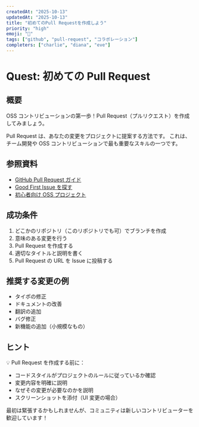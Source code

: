 ```yaml
---
createdAt: "2025-10-13"
updatedAt: "2025-10-13"
title: "初めてのPull Requestを作成しよう"
priority: "high"
emoji: "🎯"
tags: ["github", "pull-request", "コラボレーション"]
completers: ["charlie", "diana", "eve"]
---
```


# Quest: 初めての Pull Request

## 概要

OSS コントリビューションの第一歩！Pull Request（プルリクエスト）を作成してみましょう。

Pull Request は、あなたの変更をプロジェクトに提案する方法です。
これは、チーム開発や OSS コントリビューションで最も重要なスキルの一つです。

## 参照資料

- [GitHub Pull Request ガイド](https://docs.github.com/ja/pull-requests)
- [Good First Issue を探す](https://goodfirstissue.dev/)
- [初心者向け OSS プロジェクト](https://github.com/MunGell/awesome-for-beginners)

## 成功条件

1. どこかのリポジトリ（このリポジトリでも可）でブランチを作成
2. 意味のある変更を行う
3. Pull Request を作成する
4. 適切なタイトルと説明を書く
5. Pull Request の URL を Issue に投稿する

## 推奨する変更の例

- タイポの修正
- ドキュメントの改善
- 翻訳の追加
- バグ修正
- 新機能の追加（小規模なもの）

## ヒント

💡 Pull Request を作成する前に：

- コードスタイルがプロジェクトのルールに従っているか確認
- 変更内容を明確に説明
- なぜその変更が必要なのかを説明
- スクリーンショットを添付（UI 変更の場合）

最初は緊張するかもしれませんが、コミュニティは新しいコントリビューターを歓迎しています！
